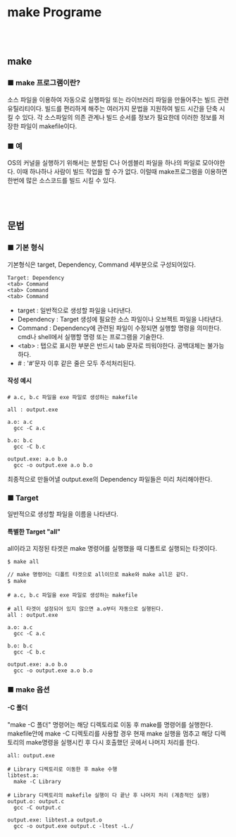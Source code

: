 # make Programe

<br></br>
## make
### ■ make 프로그램이란?
소스 파일을 이용하여 자동으로 실행파일 또는 라이브러리 파일을 만들어주는 빌드 관련 유틸리티이다. 빌드를 편리하게 해주는 여러가지 문법을 지원하여 빌드 시간을 단축 시킬 수 있다. 각 소스파일의 의존 관계나 빌드 순서를 정보가 필요한데 이러한 정보를 저장한 파일이 makefile이다.

### ■ 예
OS의 커널을 실행하기 위해서는 분할된 C나 어셈블리 파일을 하나의 파일로 모아야한다. 이때 하나하나 사람이 빌드 작업을 할 수가 없다. 이럴때 make프로그램을 이용하면 한번에 많은 소스코드를 빌드 시킬 수 있다.

<br></br>
## 문법
### ■ 기본 형식
기본형식은 target, Dependency, Command 세부분으로 구성되어있다. 
```make
Target: Dependency
<tab> Command
<tab> Command
<tab> Command
```
* target : 일반적으로 생성할 파일을 나타낸다.
* Dependency : Target 생성에 필요한 소스 파일이나 오브젝트 파일을 나타낸다.
* Command : Dependency에 관련된 파일이 수정되면 실행할 명령을 의미한다. cmd나 shell에서 실행할 명령 또는 프로그램을 기술한다.
* \<tab> : 탭으로 표시한 부분은 반드시 tab 문자로 띄워야한다. 공백대체는 불가능하다.
* \# : '#'문자 이후 같은 줄은 모두 주석처리된다.

#### 작성 예시
```make
# a.c, b.c 파일을 exe 파일로 생성하는 makefile

all : output.exe

a.o: a.c
  gcc -C a.c

b.o: b.c
  gcc -C b.c

output.exe: a.o b.o
  gcc -o output.exe a.o b.o
```
최종적으로 만들어낼 output.exe의 Dependency 파일들은 미리 처리해야한다. 

### ■ Target
일반적으로 생성할 파일을 이름을 나타낸다.  
#### 특별한 Target "all"
all이라고 지정된 타겟은 make 명령어를 실행했을 때 디폴트로 실행되는 타겟이다.
``` bash
$ make all

// make 명령어는 디폴트 타겟으로 all이므로 make와 make all은 같다.
$ make       
```

```make
# a.c, b.c 파일을 exe 파일로 생성하는 makefile

# all 타겟이 설정되어 있지 않으면 a.o부터 자동으로 실행된다.
all : output.exe 

a.o: a.c
  gcc -C a.c

b.o: b.c
  gcc -C b.c

output.exe: a.o b.o
  gcc -o output.exe a.o b.o
```

### ■ make 옵션
#### -C 폴더
"make -C 폴더" 명령어는 해당 디렉토리로 이동 후 make를 명령어를 실행한다. makefile안에 make -C 디렉토리를 사용할 경우 현재 make 실행을 멈추고 해당 디렉토리의 make명령을 실행시킨 후 다시 호출했던 곳에서 나머지 처리를 한다.
```make
all: output.exe

# Library 디렉토리로 이동한 후 make 수행
libtest.a:
  make -C Library

# Library 디렉토리의 makefile 실행이 다 끝난 후 나머지 처리 (계층적인 실행)
output.o: output.c
  gcc -C output.c

output.exe: libtest.a output.o
  gcc -o output.exe output.c -ltest -L./
```
  
